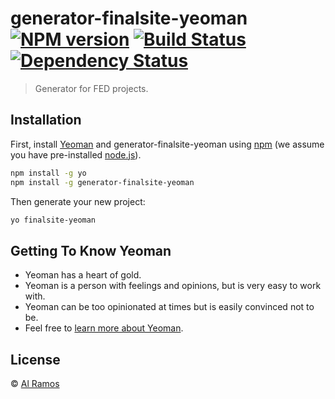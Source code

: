 # generator-finalsite-yeoman [![NPM version][npm-image]][npm-url] [![Build Status][travis-image]][travis-url] [![Dependency Status][daviddm-image]][daviddm-url]
> Generator for FED projects.

## Installation

First, install [Yeoman](http://yeoman.io) and generator-finalsite-yeoman using [npm](https://www.npmjs.com/) (we assume you have pre-installed [node.js](https://nodejs.org/)).

```bash
npm install -g yo
npm install -g generator-finalsite-yeoman
```

Then generate your new project:

```bash
yo finalsite-yeoman
```

## Getting To Know Yeoman

 * Yeoman has a heart of gold.
 * Yeoman is a person with feelings and opinions, but is very easy to work with.
 * Yeoman can be too opinionated at times but is easily convinced not to be.
 * Feel free to [learn more about Yeoman](http://yeoman.io/).

## License

 © [Al Ramos]()


[npm-image]: https://badge.fury.io/js/generator-finalsite-yeoman.svg
[npm-url]: https://npmjs.org/package/generator-finalsite-yeoman
[travis-image]: https://travis-ci.org/Finalsite/generator-finalsite-yeoman.svg?branch=master
[travis-url]: https://travis-ci.org/Finalsite/generator-finalsite-yeoman
[daviddm-image]: https://david-dm.org/Finalsite/generator-finalsite-yeoman.svg?theme=shields.io
[daviddm-url]: https://david-dm.org/Finalsite/generator-finalsite-yeoman
